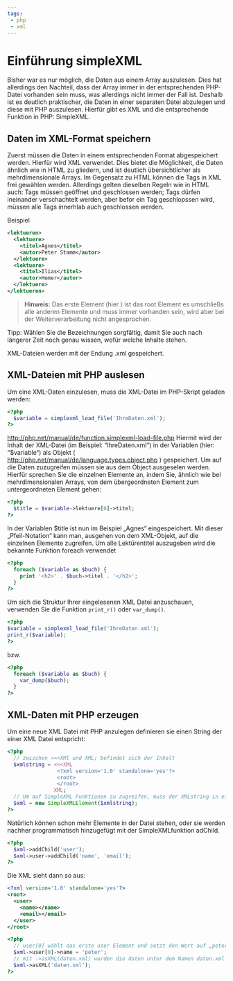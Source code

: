 ```yaml
---
tags:
 - php
 - xml
---
```

# Einführung simpleXML

Bisher war es nur möglich, die Daten aus einem Array auszulesen. Dies hat allerdings den Nachteil, dass der Array immer in der entsprechenden PHP-Datei vorhanden sein muss, was allerdings nicht immer der Fall ist. Deshalb ist es deutlich praktischer, die Daten in einer separaten Datei abzulegen und diese mit PHP auszulesen. Hierfür gibt es XML und die entsprechende Funktion in PHP: SimpleXML.

## Daten im XML-Format speichern

Zuerst müssen die Daten in einem entsprechenden Format abgespeichert werden. Hierfür wird XML verwendet. Dies bietet die Möglichkeit, die Daten ähnlich wie in HTML zu gliedern, und ist
deutlich übersichtlicher als mehrdimensionale Arrays. Im Gegensatz zu HTML können die Tags in XML frei gewählen werden. Allerdings gelten dieselben Regeln wie in HTML auch: Tags müssen geöffnet und geschlossen werden; Tags dürfen ineinander
verschachtelt werden, aber befor ein Tag geschlopssen wird, müssen alle Tags innerhlab auch geschlossen werden.

Beispiel
```xml
<lektueren>
  <lektuere>
    <titel>Agnes</titel>
    <autor>Peter Stamm</autor>
  </lektuere>
  <lektuere>
    <titel>Ilias</titel>
    <autor>Homer</autor>
  </lektuere>
</lektueren>
```
>**Hinweis:** Das erste Element (hier <lektueren>) ist das root Element es umschließs alle anderen Elemente und muss immer vorhanden sein, wird aber bei der Weiterverarbeitung nicht angesprochen.

Tipp: Wählen Sie die Bezeichnungen sorgfältig, damit Sie auch nach längerer Zeit noch genau wissen, wofür welche Inhalte stehen.

XML-Dateien werden mit der Endung .xml gespeichert.

## XML-Dateien mit PHP auslesen

Um eine XML-Daten einzulesen, muss die XML-Datei im PHP-Skript geladen werden:
```php
<?php
  $variable = simplexml_load_file('IhreDaten.xml');
?>
```
http://php.net/manual/de/function.simplexml-load-file.php
Hiermit wird der Inhalt der XML-Datei (im Beispiel: “IhreDaten.xml“) in der Variablen (hier: “$variable“) als Objekt ( http://php.net/manual/de/language.types.object.php ) gespeichert.
Um auf die Daten zuzugreifen müssen sie aus dem Object ausgeselen werden.
Hierfür sprechen Sie die einzelnen Elemente an, indem Sie, ähnlich wie bei mehrdimensionalen
Arrays, von dem übergeordneten Element zum untergeordneten Element gehen:
```php
<?php
  $title = $variable->lektuere[0]->titel;
?>
```
In der Variablen $title ist nun im Beispiel „Agnes“ eingespeichert.
Mit dieser „Pfeil-Notation“ kann man, ausgehen von dem XML-Objekt, auf die einzelnen Elemente
zugreifen.
Um alle Lektürentitel auszugeben wird die bekannte Funktion foreach verwendet

```php
<?php
  foreach ($variable as $buch) {
    print '<h2>' . $buch->titel . '</h2>';
  }
?>
```

Um sich die Struktur Ihrer eingelesenen XML Datei anzuschauen, verwenden Sie die Funktion `print_r()` oder `var_dump()`.
```php
<?php
$variable = simplexml_load_file('IhreDaten.xml');
print_r($variable);
?>
```
bzw.
```php
<?php
  foreach ($variable as $buch) {
    var_dump($buch);
  }
?>
```

## XML-Daten mit PHP erzeugen

Um eine neue XML Datei mit PHP anzulegen definieren sie einen String der einer XML Datei
entspricht:
```php
<?php
  // zwischen <<<XMl und XML; befindet sich der Inhalt
  $xmlstring = <<<XML
                <?xml version='1.0' standalone='yes'?>
                <root>
                </root>
               XML;
  // Um auf SimpleXML Funktionen zu zugreifen, muss der XMLstring in ein SimpleXMLelement umgewandelt werden.
  $xml = new SimpleXMLElement($xmlstring);
?>
```
Natürlich können schon mehr Elemente in der Datei stehen, oder sie werden nachher programmatisch hinzugefügt mit der SimpleXMLfunktion adChild.
```php
<?php
  $xml->addChild('user');
  $xml->user->addChild('name', 'email');
?>
```
Die XML sieht dann so aus:
```xml
<?xml version='1.0' standalone='yes'?>
<root>
  <user>
    <name></name>
    <email></email>
  </user>
</root>
```
```php
<?php
  // user[0] wählt das erste user Element und setzt den Wert auf „peter“
  $xml->user[0]->name = 'peter';
  // mit ->asXML(daten.xml) warden die daten unter dem Namen daten.xml gespeichert.
  $xml->asXML('daten.xml');
?>
```
